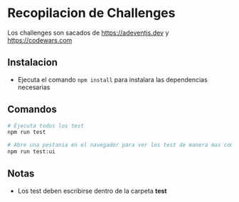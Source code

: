 # Recopilacion de Challenges

Los challenges son sacados de https://adeventjs.dev y https://codewars.com

## Instalacion

- Ejecuta el comando `npm install` para instalara las dependencias necesarias

## Comandos

```bash
# Ejecuta todos los test
npm run test

# Abre una pestania en el navegador para ver los test de manera mas comoda
npm run test:ui
```

## Notas

- Los test deben escribirse dentro de la carpeta **test**
